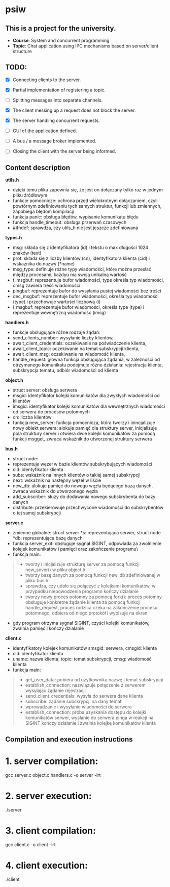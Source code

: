 # psiw
## This is a project for the university.
- **Course**: System and concurrent programming
- **Topic**: Chat application using IPC mechanisms based on server/client structure
## TODO:
- [x] Connecting clients to the server.
- [x] Partial implementation of registering a topic.
- [ ] Splitting messages into separate channels.
- [x] The client messing up a request does not block the server.
- [x] The server handling concurrent requests.
- [ ] GUI of the application defined.
- [ ] A bus / a message broker implemented.
- [ ] Closing the client with the server being informed.


## Content description
**utils.h**
- dzięki temu pliku zapewnia się, że jest on dołączany tylko raz w jednym pliku źródłowym
- funkcje pomocnicze: ochrona przed wielokrotnym dołączaniem, czyli powtórnym zdefiniowaniu tych samych struktur, funkcji lub zmiennych, zapobiega błędom kompilacji 
- funkcja panic: obsługa błędów, wypisanie komunikatu błędu
- funkcja handle_timeout: obsługa przerwań czasowych
- #ifndef: sprawdza, czy utils_h nie jest jeszcze zdefiniowana 


**types.h**
- msg: składa się z identyfikatora (id) i tekstu o max długości 1024 znaków (text)
- prot: składa się z liczby klientów (cn), identyfikatora klienta (cid) i wskaźnika do nazwy (*name)
- msg_type: definiuje różne typy wiadomości, które można przesłać między procesami, każdyu ma swoją unikalną wartość
- t_msgbuf: reprezentuje bufor wiadomości, type określa typ wiadomości, cmsg zawiera treść wiadomości
- pingbuf: reprezentuje bufor do wysyłania pustej wiadomości bez treści
- dec_msgbuf: reprezentuje bufor wiadomości, określa typ wiadomości (type) i przechowuje wartości liczbową (i)
- i_msgbuf: reprezentuje bufor wiadomości, określa type (type) i reprezentuje wewnętrzną wiadomość (imsg)


**handlers.h**
- funkcje obsługujące różne rodzaje żądań: 
- send_clients_number: wysyłanie liczby klientów, 
- await_client_credentials: oczekiwanie na poświadczenie klienta, 
- await_client_topic: oczekiwanie na temat subskrypcji klienta, 
- await_client_msg: oczekiwanie na wiadomość klienta, 
- handle_request: główna funkcja obsługująca żądania, w zależności od otrzymanego komunikatu podejmuje różne działania: rejestracja klienta, subskrypcja tematu, odbiór wiadomości od klienta


**object.h**
- struct server: obsługa serwera
- msgid: identyfikator kolejki komunikatów dla zwykłych wiadomości od klientów
- imsgid: identyfikator kolejki komunikatów dla wewnętrznych wiadomości od serwera do procesów potomnych
- cn: liczba klientów
- funkcja new_server: funkcja pomocnicza, która tworzy i inincjalizuje nowy obiekt serwera: alokuje pamięć dla struktury server, inicjalizuje pola struktury server i otwiera dwie kolejki komunikatów za pomocą funkcji msgget, zwraca wskaźnik do utworzonej struktury serwera


**bus.h**
- struct node:
- reprezentuje węzeł w bazie klientów subskrybujących wiadomości
- cid: identyfikator klienta
- subs: wskaźnik na innych klientów o takiej samej subskrypcji
- next: wskaźnik na następny węzeł w liście
- new_db: alokuje pamięć do nowego węzła będącego bazą danych, zwraca wskaźnik do utworzonego węzła
- add_subscriber: służy do dodawania nowego subskrybenta do bazy danych
- distribute: przekierowuje przechwycone wiadomości do subskrybentów o tej samej subskrypcji


**server.c**
- zmienne globalne:
struct server *s: reprezentująca serwer, 
struct node *db: reprezentująca bazę danych
- funkcja server_exit: obsługuje sygnał SIGINT, odpowiada za zwolnienie kolejek komunikatów i pamięci oraz zakończenie programu\
- funkcja main:
> - tworzy i inicjalizuje strukturę server za pomocą funkcji new_sever() w pliku object.h
> - tworzy bazę danych za pomocą funkcji new_db zdefiniowanej w pliku bus.h
> - sprawdza, czy udało się połączyć z kolejkami komunikatów, w przypadku niepowodzenia programn kończy działanie
> - tworzy nowy proces potomny za pomocą fork(): proces potomny obsługuje konkretne żądanie klienta za pomocą funkcji handle_request, proces rodzica czeka na zakończenie procesu potomnego, odbiera od niego protokół i wypisuje na ekran
- gdy program otrzyma sygnał SIGINT, czyści kolejki komunikatów, zwalnia pamięć i kończy działanie

**client.c**
- identyfikatory kolejek komunikatów
smsgid: serwera, 
cmsgid: klienta
- cid: identyfikator klienta
- uname: nazwa klienta, topic: temat subskrypcji, cmsg: wiadomość klienta
- funkcja main:
> - get_user_data: pobiera od użytkownika nazwę i temat subskrypcji
> - establish_connection: nazwiązuje połączenie z serwerem wysyłając żądanie rejestracji
> - send_client_credentials: wysyła do serwera dane klienta 
> - subscribe: żądanie subskrypcji na dany temat
> - wprowadzanie i wysyłanie wiadomości do serwera
> - establish_connection: próba uzyskania dostępu do kolejki komunikatów serwer, wysłanie do serwera pinga
> w reakcji na SIGINT kończy działanie i zwalnia kolejkę komunikatów klienta

## Compilation and execution instructions
# 1. server compilation:
gcc server.c object.c handlers.c -o server -lrt
# 2. server execution:
./server
# 3. client compilation:
gcc client.c -o client -lrt
# 4. client execution:
./client

